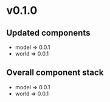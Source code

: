 # v0.1.0

## Updated components

- model => 0.0.1
- world => 0.0.1

## Overall component stack

- model => 0.0.1
- world => 0.0.1

